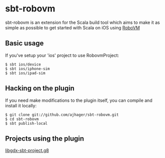 sbt-robovm
==========

sbt-robovm is an extension for the Scala build tool which aims to make it as simple as possible to get started with Scala on iOS using [RoboVM](http://www.robovm.org/)

## Basic usage

If you've setup your 'ios' project to use RobovmProject:

    $ sbt ios/device
    $ sbt ios/iphone-sim
    $ sbt ios/ipad-sim

## Hacking on the plugin

If you need make modifications to the plugin itself, you can compile
and install it locally:

    $ git clone git://github.com/ajhager/sbt-robovm.git
    $ cd sbt-robovm
    $ sbt publish-local

## Projects using the plugin

[libgdx-sbt-project.g8](https://github.com/ajhager/libgdx-sbt-project.g8)
